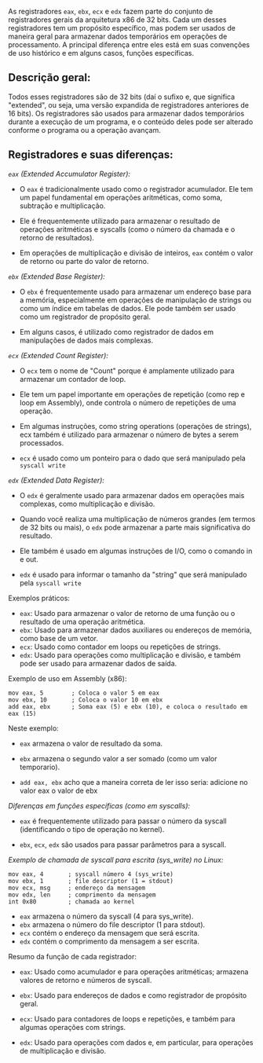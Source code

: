 As registradores `eax`, `ebx`, `ecx` e `edx` fazem parte do conjunto de registradores gerais da arquitetura x86 de 32 bits. Cada um desses registradores tem um propósito específico, mas podem ser usados de maneira geral para armazenar dados temporários em operações de processamento. A principal diferença entre eles está em suas convenções de uso histórico e em alguns casos, funções específicas.

<h2>Descrição geral:</h2>
Todos esses registradores são de 32 bits (daí o sufixo e, que significa "extended", ou seja, uma versão expandida de registradores anteriores de 16 bits).
Os registradores são usados para armazenar dados temporários durante a execução de um programa, e o conteúdo deles pode ser alterado conforme o programa ou a operação avançam.


<h2>Registradores e suas diferenças:</h2>

*`eax` (Extended Accumulator Register):*

- O `eax` é tradicionalmente usado como o registrador acumulador. Ele tem um papel fundamental em operações aritméticas, como soma, subtração e multiplicação.

- Ele é frequentemente utilizado para armazenar o resultado de operações aritméticas e syscalls (como o número da chamada e o retorno de resultados).

- Em operações de multiplicação e divisão de inteiros, `eax` contém o valor de retorno ou parte do valor de retorno.


*`ebx` (Extended Base Register):*

- O `ebx` é frequentemente usado para armazenar um endereço base para a memória, especialmente em operações de manipulação de strings ou como um índice em tabelas de dados. Ele pode também ser usado como um registrador de propósito geral.

- Em alguns casos, é utilizado como registrador de dados em manipulações de dados mais complexas.


*`ecx` (Extended Count Register):*

- O `ecx` tem o nome de "Count" porque é amplamente utilizado para armazenar um contador de loop.

- Ele tem um papel importante em operações de repetição (como rep e loop em Assembly), onde controla o número de repetições de uma operação.

- Em algumas instruções, como string operations (operações de strings), ecx também é utilizado para armazenar o número de bytes a serem processados.

- `ecx` é usado como um ponteiro para o dado que será manipulado pela `syscall write`

*`edx` (Extended Data Register):*

- O `edx` é geralmente usado para armazenar dados em operações mais complexas, como multiplicação e divisão.

- Quando você realiza uma multiplicação de números grandes (em termos de 32 bits ou mais), o `edx` pode armazenar a parte mais significativa do resultado.

- Ele também é usado em algumas instruções de I/O, como o comando in e out.

- `edx` é usado para informar o tamanho da "string" que será manipulado pela `syscall write`

Exemplos práticos:
- `eax`: Usado para armazenar o valor de retorno de uma função ou o resultado de uma operação aritmética.
- `ebx`: Usado para armazenar dados auxiliares ou endereços de memória, como base de um vetor.
- `ecx`: Usado como contador em loops ou repetições de strings.
- `edx`: Usado para operações como multiplicação e divisão, e também pode ser usado para armazenar dados de saída.

Exemplo de uso em Assembly (x86):
```
mov eax, 5        ; Coloca o valor 5 em eax
mov ebx, 10       ; Coloca o valor 10 em ebx
add eax, ebx      ; Soma eax (5) e ebx (10), e coloca o resultado em eax (15)
```

Neste exemplo:

- `eax` armazena o valor de resultado da soma.

- `ebx` armazena o segundo valor a ser somado (como um valor temporario).

- `add eax, ebx` acho que a maneira correta de ler isso seria: adicione no valor eax o valor de ebx

*Diferenças em funções específicas (como em syscalls):*

- `eax` é frequentemente utilizado para passar o número da syscall (identificando o tipo de operação no kernel).

- `ebx`, `ecx`, `edx` são usados para passar parâmetros para a syscall.

*Exemplo de chamada de syscall para escrita (sys_write) no Linux:*
```
mov eax, 4       ; syscall número 4 (sys_write)
mov ebx, 1       ; file descriptor (1 = stdout)
mov ecx, msg     ; endereço da mensagem
mov edx, len     ; comprimento da mensagem
int 0x80         ; chamada ao kernel
```

- `eax` armazena o número da syscall (4 para sys_write).
- `ebx` armazena o número do file descriptor (1 para stdout).
- `ecx` contém o endereço da mensagem que será escrita.
- `edx` contém o comprimento da mensagem a ser escrita.


Resumo da função de cada registrador:

- `eax`: Usado como acumulador e para operações aritméticas; armazena valores de retorno e números de syscall.

- `ebx`: Usado para endereços de dados e como registrador de propósito geral.

- `ecx`: Usado para contadores de loops e repetições, e também para algumas operações com strings.

- `edx`: Usado para operações com dados e, em particular, para operações de multiplicação e divisão.